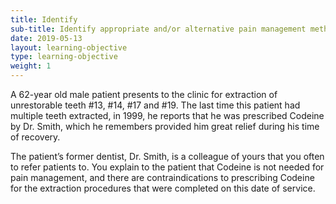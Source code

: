```yaml
---
title: Identify
sub-title: Identify appropriate and/or alternative pain management methods 
date: 2019-05-13
layout: learning-objective
type: learning-objective
weight: 1
---
```

A 62-year old male patient presents to the clinic for extraction of
unrestorable teeth #13, #14, #17 and #19. The last time this patient had
multiple teeth extracted, in 1999, he reports that he was prescribed Codeine by
Dr. Smith, which he remembers provided him great relief during his time of
recovery.

The patient’s former dentist, Dr. Smith, is a colleague of yours that you often
to refer patients to. You explain to the patient that Codeine is not needed for
pain management, and there are contraindications to prescribing Codeine for the
extraction procedures that were completed on this date of service.
